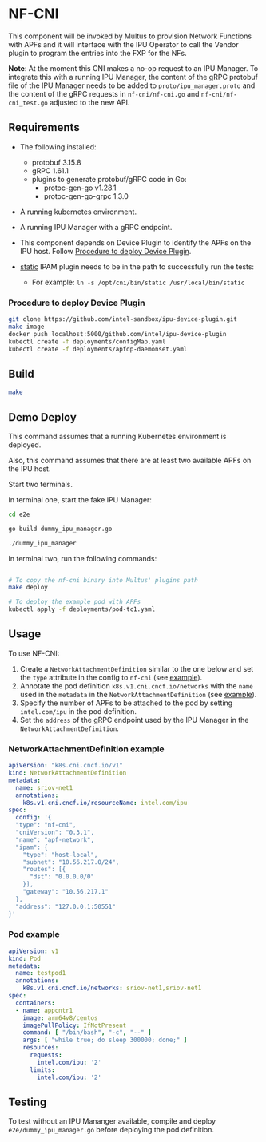 # NF-CNI 

This component will be invoked by Multus to provision Network Functions with APFs and it will interface with the IPU Operator to call the Vendor plugin to program the entries into the FXP for the NFs.

**Note**: At the moment this CNI makes a no-op request to an IPU Manager. To integrate this with a running IPU Manager, the content of the gRPC protobuf file of the IPU Manager needs to be added to `proto/ipu_manager.proto` and the content of the gRPC requests in `nf-cni/nf-cni.go` and `nf-cni/nf-cni_test.go` adjusted to the new API.

## Requirements

- The following installed:
    - protobuf 3.15.8
    - gRPC 1.61.1
    - plugins to generate protobuf/gRPC code in Go:
        - protoc-gen-go v1.28.1
        - protoc-gen-go-grpc 1.3.0

- A running kubernetes environment.

- A running IPU Manager with a gRPC endpoint.

- This component depends on Device Plugin to identify the APFs on the IPU host. Follow [Procedure to deploy Device Plugin](#deploy-device-plugin-procedure).

- [static](https://github.com/containernetworking/cni.dev/blob/main/content/plugins/current/ipam/static.md) IPAM plugin needs to be in the path to successfully run the tests:
    - For example: `ln -s /opt/cni/bin/static /usr/local/bin/static`

### Procedure to deploy Device Plugin<a name="deploy-device-plugin-procedure"></a>


```bash
git clone https://github.com/intel-sandbox/ipu-device-plugin.git
make image 
docker push localhost:5000/github.com/intel/ipu-device-plugin
kubectl create -f deployments/configMap.yaml
kubectl create -f deployments/apfdp-daemonset.yaml
```

## Build

```bash
make
```

## Demo Deploy

This command assumes that a running Kubernetes environment is deployed.

Also, this command assumes that there are at least two available APFs on the IPU host.

Start two terminals.

In terminal one, start the fake IPU Manager:

```bash
cd e2e

go build dummy_ipu_manager.go

./dummy_ipu_manager
```

In terminal two, run the following commands:

```bash

# To copy the nf-cni binary into Multus' plugins path
make deploy

# To deploy the example pod with APFs
kubectl apply -f deployments/pod-tc1.yaml
```

## Usage

To use NF-CNI:
1. Create a `NetworkAttachmentDefinition` similar to the one below and set the `type` attribute in the config to `nf-cni` (see [example](#nad-example)). 
2. Annotate the pod definition `k8s.v1.cni.cncf.io/networks` with the `name` used in the `metadata` in the `NetworkAttachmentDefinition` (see [example](#pod-example)).
3. Specify the number of APFs to be attached to the pod by setting `intel.com/ipu` in the pod definition.
4. Set the `address` of the gRPC endpoint used by the IPU Manager in the `NetworkAttachmentDefinition`.

### NetworkAttachmentDefinition example<a name="nad-example"></a>

```yaml
apiVersion: "k8s.cni.cncf.io/v1"
kind: NetworkAttachmentDefinition
metadata:
  name: sriov-net1
  annotations:
    k8s.v1.cni.cncf.io/resourceName: intel.com/ipu
spec:
  config: '{
  "type": "nf-cni",  
  "cniVersion": "0.3.1",
  "name": "apf-network",
  "ipam": {
    "type": "host-local",
    "subnet": "10.56.217.0/24",
    "routes": [{
      "dst": "0.0.0.0/0"
    }],
    "gateway": "10.56.217.1"
  },
  "address": "127.0.0.1:50551"
}'

```

### Pod example <a name="pod-example"></a>

```yaml
apiVersion: v1
kind: Pod
metadata:
  name: testpod1
  annotations:
    k8s.v1.cni.cncf.io/networks: sriov-net1,sriov-net1
spec:
  containers:
  - name: appcntr1 
    image: arm64v8/centos
    imagePullPolicy: IfNotPresent
    command: [ "/bin/bash", "-c", "--" ]
    args: [ "while true; do sleep 300000; done;" ]
    resources:
      requests:
        intel.com/ipu: '2'
      limits:
        intel.com/ipu: '2'
```

## Testing

To test without an IPU Mananger available, compile and deploy `e2e/dummy_ipu_manager.go` before deploying the pod definition.